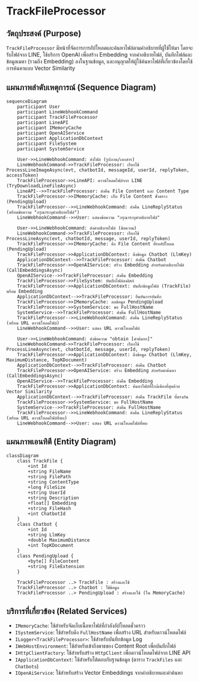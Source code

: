 # TrackFileProcessor

## วัตถุประสงค์ (Purpose)
`TrackFileProcessor` มีหน้าที่จัดการการอัปโหลดและค้นหาไฟล์ตามคำอธิบายที่ผู้ใช้ให้มา โดยจะรับไฟล์จาก LINE, ใช้บริการ OpenAI เพื่อสร้าง Embedding จากคำอธิบายไฟล์, บันทึกไฟล์และข้อมูลเมตา (รวมถึง Embedding) ลงในฐานข้อมูล, และอนุญาตให้ผู้ใช้ค้นหาไฟล์ที่เกี่ยวข้องโดยใช้การค้นหาแบบ Vector Similarity

## แผนภาพลำดับเหตุการณ์ (Sequence Diagram)

```mermaid
sequenceDiagram
    participant User
    participant LineWebhookCommand
    participant TrackFileProcessor
    participant LineAPI
    participant IMemoryCache
    participant OpenAIService
    participant ApplicationDbContext
    participant FileSystem
    participant SystemService

    User->>LineWebhookCommand: ส่งไฟล์ (รูปภาพ/เอกสาร)
    LineWebhookCommand->>TrackFileProcessor: เรียกใช้ ProcessLineImageAsync(evt, chatbotId, messageId, userId, replyToken, accessToken)
    TrackFileProcessor->>LineAPI: ดาวน์โหลดไฟล์จาก LINE (TryDownloadLineFileAsync)
    LineAPI-->>TrackFileProcessor: ส่งคืน File Content และ Content Type
    TrackFileProcessor->>IMemoryCache: เก็บ File Content ชั่วคราว (PendingUpload)
    TrackFileProcessor-->>LineWebhookCommand: ส่งคืน LineReplyStatus (พร้อมข้อความ "กรุณาระบุคำอธิบายไฟล์")
    LineWebhookCommand-->>User: แสดงข้อความ "กรุณาระบุคำอธิบายไฟล์"

    User->>LineWebhookCommand: ส่งคำอธิบายไฟล์ (ข้อความ)
    LineWebhookCommand->>TrackFileProcessor: เรียกใช้ ProcessLineAsync(evt, chatbotId, message, userId, replyToken)
    TrackFileProcessor->>IMemoryCache: ดึง File Content ที่รออัปโหลด (PendingUpload)
    TrackFileProcessor->>ApplicationDbContext: ดึงข้อมูล Chatbot (LlmKey)
    ApplicationDbContext-->>TrackFileProcessor: ส่งคืน Chatbot
    TrackFileProcessor->>OpenAIService: สร้าง Embedding สำหรับคำอธิบายไฟล์ (CallEmbeddingsAsync)
    OpenAIService-->>TrackFileProcessor: ส่งคืน Embedding
    TrackFileProcessor->>FileSystem: บันทึกไฟล์ลงดิสก์
    TrackFileProcessor->>ApplicationDbContext: บันทึกข้อมูลไฟล์ (TrackFile) พร้อม Embedding
    ApplicationDbContext-->>TrackFileProcessor: ยืนยันการบันทึก
    TrackFileProcessor->>IMemoryCache: ลบข้อมูล PendingUpload
    TrackFileProcessor->>SystemService: ขอ FullHostName
    SystemService-->>TrackFileProcessor: ส่งคืน FullHostName
    TrackFileProcessor-->>LineWebhookCommand: ส่งคืน LineReplyStatus (พร้อม URL ดาวน์โหลดไฟล์)
    LineWebhookCommand-->>User: แสดง URL ดาวน์โหลดไฟล์

    User->>LineWebhookCommand: ส่งข้อความ "obtain [คำค้นหา]"
    LineWebhookCommand->>TrackFileProcessor: เรียกใช้ ProcessLineAsync(evt, chatbotId, message, userId, replyToken)
    TrackFileProcessor->>ApplicationDbContext: ดึงข้อมูล Chatbot (LlmKey, MaximumDistance, TopKDocument)
    ApplicationDbContext-->>TrackFileProcessor: ส่งคืน Chatbot
    TrackFileProcessor->>OpenAIService: สร้าง Embedding สำหรับคำค้นหา (CallEmbeddingsAsync)
    OpenAIService-->>TrackFileProcessor: ส่งคืน Embedding
    TrackFileProcessor->>ApplicationDbContext: ค้นหาไฟล์ที่ใกล้เคียงที่สุดด้วย Vector Similarity
    ApplicationDbContext-->>TrackFileProcessor: ส่งคืน TrackFile ที่ตรงกัน
    TrackFileProcessor->>SystemService: ขอ FullHostName
    SystemService-->>TrackFileProcessor: ส่งคืน FullHostName
    TrackFileProcessor-->>LineWebhookCommand: ส่งคืน LineReplyStatus (พร้อม URL ดาวน์โหลดไฟล์ที่พบ)
    LineWebhookCommand-->>User: แสดง URL ดาวน์โหลดไฟล์ที่พบ
```

## แผนภาพเอนทิตี (Entity Diagram)

```mermaid
classDiagram
    class TrackFile {
        +int Id
        +string FileName
        +string FilePath
        +string ContentType
        +long FileSize
        +string UserId
        +string Description
        +float[] Embedding
        +string FileHash
        +int ChatbotId
    }
    class Chatbot {
        +int Id
        +string LlmKey
        +double MaximumDistance
        +int TopKDocument
    }
    class PendingUpload {
        +byte[] FileContent
        +string FileExtension
    }

    TrackFileProcessor ..> TrackFile : สร้างและใช้
    TrackFileProcessor ..> Chatbot : ใช้ข้อมูล
    TrackFileProcessor ..> PendingUpload : สร้างและใช้ (ใน MemoryCache)
```

## บริการที่เกี่ยวข้อง (Related Services)
- `IMemoryCache`: ใช้สำหรับจัดเก็บเนื้อหาไฟล์ที่กำลังอัปโหลดชั่วคราว
- `ISystemService`: ใช้สำหรับดึง `FullHostName` เพื่อสร้าง URL สำหรับดาวน์โหลดไฟล์
- `ILogger<TrackFileProcessor>`: ใช้สำหรับบันทึกข้อมูล Log
- `IWebHostEnvironment`: ใช้สำหรับเข้าถึงพาธของ Content Root เพื่อบันทึกไฟล์
- `IHttpClientFactory`: ใช้สำหรับสร้าง `HttpClient` เพื่อดาวน์โหลดไฟล์จาก LINE API
- `IApplicationDbContext`: ใช้สำหรับโต้ตอบกับฐานข้อมูล (ตาราง `TrackFiles` และ `Chatbots`)
- `IOpenAiService`: ใช้สำหรับสร้าง Vector Embeddings จากคำอธิบายและคำค้นหา
